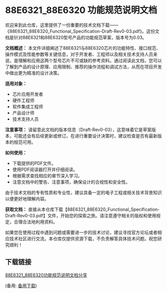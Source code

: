 # 88E6321_88E6320 功能规范说明文档

欢迎来到此仓库，这里提供了一份重要的技术文档下载——《88E6321_88E6320_Functional_Specification-Draft-Rev0-03.pdf》。这份文档是针对88E6321和88E6320型号产品的功能规范草案，版本号为0.03。

**文档概述：**
本文件详细阐述了88E6321与88E6320芯片的功能特性、接口规范、操作模式及性能参数等关键信息，对于开发者、工程师以及相关技术支持人员来说，是理解和应用这两个型号芯片不可或缺的参考资料。通过阅读此文档，您可以了解到产品的设计原理、应用限制、推荐的操作流程和调试方法，从而在项目开发中做出更为精准的设计决策。

**适用对象：**
- 芯片应用开发者
- 硬件工程师
- 软件集成工程师
- 产品设计师
- 技术支持人员

**注意事项：**
请留意此文档的版本信息（Draft-Rev0-03），这意味着它是草案版本，可能还会有后续更新或修订。在进行重要设计决策时，建议检查是否有最新版本的规范可用。

**如何使用：**
- 下载提供的PDF文件。
- 使用PDF阅读器打开并仔细阅读。
- 根据需求查找相应的章节深入学习。
- 注意文档中的警告、注意事项，确保设计的合规性和安全性。

由于技术文档的专有性质和专业性，建议具备一定的电子工程或相关技术背景知识以便更好地理解内容。

**获取文档：**
直接从本仓库下载【88E6321_88E6320_Functional_Specification-Draft-Rev0-03.pdf】文件，开始您的探索之旅。请注意遵守相关的版权和使用规定，合理合法地利用资料。

如果您在使用过程中遇到问题或需要进一步的技术讨论，建议寻找官方论坛或者相应技术社区进行交流。本仓库仅提供资源下载，不负责解答具体技术问题。祝您研究顺利！

## 下载链接
[88E6321_88E6320功能规范说明文档分享](https://pan.quark.cn/s/8c5919869fc4) 

(备用: [备用下载](https://pan.baidu.com/s/1hravKrhExah5WWxiU_Wt0A?pwd=1234))
